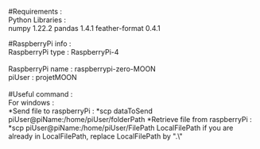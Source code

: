 #Requirements :<br/>
Python Libraries :<br/>
numpy 1.22.2
pandas 1.4.1
feather-format 0.4.1

#RaspberryPi info :<br/>
RaspberryPi type : RaspberryPi-4<br/>
<br/>
RaspberryPi name : raspberrypi-zero-MOON<br/>
piUser : projetMOON<br/>
<br/>
#Useful command :<br/>
For windows :<br/>
*Send file to raspberryPi :
*scp dataToSend piUser@piName:/home/piUser/folderPath
*Retrieve file from raspberryPi :
*scp piUser@piName:/home/piUser/FilePath LocalFilePath
if you are already in LocalFilePath, replace LocalFilePath by ".\\"<br/>
